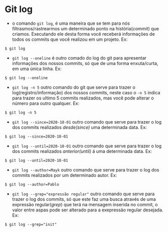 # Git log

* o comando `git log`, é uma maneira que se tem para nós filtrasmos/rastrearmos um determinado ponto na história(_commit_) que criamos. Executando ele desta forma você receberá informações de todos os commits que você realizou em um projeto. Ex:
```
$ git log
```

* `git log --oneline` é outro comado do log do git para apresentar informações dos nossos commits, só que de uma forma enxuta/curta, em uma única linha. Ex:
```
$ git log --oneline
```

* `git log -n 5` outro comando do git que serve para trazer o log(registro/informação) dos nossos commits, neste caso o `-n 5` indica para trazer os ultimo 5 commits realizados, mas você pode alterar o número para outro qualquer. Ex:
```
$ git log -n 5
```

* `git log --since=2020-10-01` outro comando que serve para trazer o log dos commits realizados _desde(since)_ uma determinada data. Ex:
```
$ git log --since=2020-10-01
```

* `git log --until=2020-10-01` outro comando que serve para trazer o log dos commits realizados _anterior(until)_ á uma determinada data. Ex:
```
$ git log --until=2020-10-01
```

* `git log --author=Mayk` outro comando que serve para trazer o log dos commits realizados por um determinado autor. Ex:
```
$ git log --author=Pablo
```

* `git log --grep="expressão regular"` outro comando que serve para trazer o log dos commits, só que este faz uma busca através de uma expressão regular(_grep_) que terá na mensagem inserida no commit, o valor entre aspas pode ser alterado para a exepressão regular desejada. Ex:
```
$ git log --grep="init"
```

